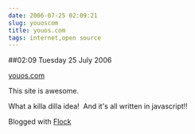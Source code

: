 ```yaml
---
date: 2006-07-25 02:09:21
slug: youoscom
title: youos.com
tags: internet,open source
---
```


##02:09 Tuesday 25 July 2006

[youos.com](http://youos.com/)   

  



This site is awesome.





  

What a killa dilla idea!  And it's all written in javascript!!





  







Blogged with [Flock](http://www.flock.com)
